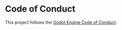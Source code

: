 # Code of Conduct
This project follows the
[Godot Engine Code of Conduct](https://godotengine.org/code-of-conduct).
